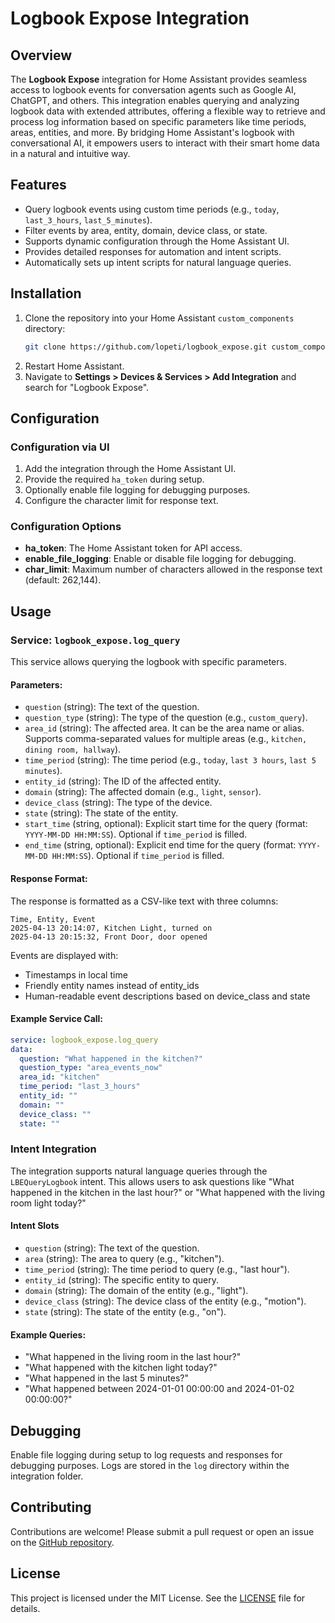 # Logbook Expose Integration

## Overview
The **Logbook Expose** integration for Home Assistant provides seamless access to logbook events for conversation agents such as Google AI, ChatGPT, and others. This integration enables querying and analyzing logbook data with extended attributes, offering a flexible way to retrieve and process log information based on specific parameters like time periods, areas, entities, and more. By bridging Home Assistant's logbook with conversational AI, it empowers users to interact with their smart home data in a natural and intuitive way.

## Features
- Query logbook events using custom time periods (e.g., `today`, `last_3_hours`, `last_5_minutes`).
- Filter events by area, entity, domain, device class, or state.
- Supports dynamic configuration through the Home Assistant UI.
- Provides detailed responses for automation and intent scripts.
- Automatically sets up intent scripts for natural language queries.

## Installation
1. Clone the repository into your Home Assistant `custom_components` directory:
   ```bash
   git clone https://github.com/lopeti/logbook_expose.git custom_components/logbook_expose
   ```
2. Restart Home Assistant.
3. Navigate to **Settings > Devices & Services > Add Integration** and search for "Logbook Expose".

## Configuration
### Configuration via UI
1. Add the integration through the Home Assistant UI.
2. Provide the required `ha_token` during setup.
3. Optionally enable file logging for debugging purposes.
4. Configure the character limit for response text.

### Configuration Options
- **ha_token**: The Home Assistant token for API access.
- **enable_file_logging**: Enable or disable file logging for debugging.
- **char_limit**: Maximum number of characters allowed in the response text (default: 262,144).

## Usage
### Service: `logbook_expose.log_query`
This service allows querying the logbook with specific parameters.

#### Parameters:
- `question` (string): The text of the question.
- `question_type` (string): The type of the question (e.g., `custom_query`).
- `area_id` (string): The affected area. It can be the area name or alias. Supports comma-separated values for multiple areas (e.g., `kitchen, dining room, hallway`).
- `time_period` (string): The time period (e.g., `today`, `last 3 hours`, `last 5 minutes`).
- `entity_id` (string): The ID of the affected entity.
- `domain` (string): The affected domain (e.g., `light`, `sensor`).
- `device_class` (string): The type of the device.
- `state` (string): The state of the entity.
- `start_time` (string, optional): Explicit start time for the query (format: `YYYY-MM-DD HH:MM:SS`). Optional if `time_period` is filled.
- `end_time` (string, optional): Explicit end time for the query (format: `YYYY-MM-DD HH:MM:SS`). Optional if `time_period` is filled.

#### Response Format:
The response is formatted as a CSV-like text with three columns:
```
Time, Entity, Event
2025-04-13 20:14:07, Kitchen Light, turned on
2025-04-13 20:15:32, Front Door, door opened
```

Events are displayed with:
- Timestamps in local time
- Friendly entity names instead of entity_ids
- Human-readable event descriptions based on device_class and state

#### Example Service Call:
```yaml
service: logbook_expose.log_query
data:
  question: "What happened in the kitchen?"
  question_type: "area_events_now"
  area_id: "kitchen"
  time_period: "last_3_hours"
  entity_id: ""
  domain: ""
  device_class: ""
  state: ""
```

### Intent Integration
The integration supports natural language queries through the `LBEQueryLogbook` intent. This allows users to ask questions like "What happened in the kitchen in the last hour?" or "What happened with the living room light today?"

#### Intent Slots
- `question` (string): The text of the question.
- `area` (string): The area to query (e.g., "kitchen").
- `time_period` (string): The time period to query (e.g., "last hour").
- `entity_id` (string): The specific entity to query.
- `domain` (string): The domain of the entity (e.g., "light").
- `device_class` (string): The device class of the entity (e.g., "motion").
- `state` (string): The state of the entity (e.g., "on").

#### Example Queries:
- "What happened in the living room in the last hour?"
- "What happened with the kitchen light today?"
- "What happened in the last 5 minutes?"
- "What happened between 2024-01-01 00:00:00 and 2024-01-02 00:00:00?"

## Debugging
Enable file logging during setup to log requests and responses for debugging purposes. Logs are stored in the `log` directory within the integration folder.

## Contributing
Contributions are welcome! Please submit a pull request or open an issue on the [GitHub repository](https://github.com/lopeti/logbook_expose).

## License
This project is licensed under the MIT License. See the [LICENSE](LICENSE) file for details.